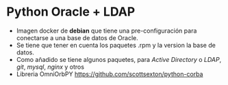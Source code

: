 Python Oracle + LDAP
======

* Imagen docker de **debian** que tiene una pre-configuración para conectarse a una base de datos de Oracle.
* Se tiene que tener en cuenta los paquetes .rpm y la version la base de datos.
* Como añadido se tiene algunos paquetes, para *Active Directory* o *LDAP*, *git*, *mysql*, *nginx* y otros
* Libreria OmniOrbPY https://github.com/scottsexton/python-corba